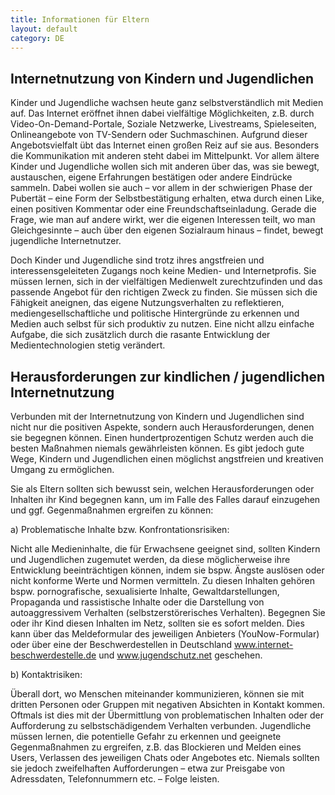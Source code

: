 ```yaml
---
title: Informationen für Eltern
layout: default
category: DE
---
```

## Internetnutzung von Kindern und Jugendlichen

Kinder und Jugendliche wachsen heute ganz selbstverständlich mit Medien auf. Das Internet eröffnet ihnen dabei vielfältige Möglichkeiten, z.B. durch Video-On-Demand-Portale, Soziale Netzwerke, Livestreams, Spieleseiten, Onlineangebote von TV-Sendern oder Suchmaschinen. Aufgrund dieser Angebotsvielfalt übt das Internet einen großen Reiz auf sie aus. Besonders die Kommunikation mit anderen steht dabei im Mittelpunkt. Vor allem ältere Kinder und Jugendliche wollen sich mit anderen über das, was sie bewegt, austauschen, eigene Erfahrungen bestätigen oder andere Eindrücke sammeln. Dabei wollen sie auch – vor allem in der schwierigen Phase der Pubertät – eine Form der Selbstbestätigung erhalten, etwa durch einen Like, einen positiven Kommentar oder eine Freundschaftseinladung. Gerade die Frage, wie man auf andere wirkt, wer die eigenen Interessen teilt, wo man Gleichgesinnte – auch über den eigenen Sozialraum hinaus – findet, bewegt jugendliche Internetnutzer.

Doch Kinder und Jugendliche sind trotz ihres angstfreien und interessensgeleiteten Zugangs noch keine Medien- und Internetprofis. Sie müssen lernen, sich in der vielfältigen Medienwelt zurechtzufinden und das passende Angebot für den richtigen Zweck zu finden. Sie müssen sich die Fähigkeit aneignen, das eigene Nutzungsverhalten zu reflektieren, mediengesellschaftliche und politische Hintergründe zu erkennen und Medien auch selbst für sich produktiv zu nutzen. Eine nicht allzu einfache Aufgabe, die sich zusätzlich durch die rasante Entwicklung der Medientechnologien stetig verändert. 

## Herausforderungen zur kindlichen / jugendlichen Internetnutzung

Verbunden mit der Internetnutzung von Kindern und Jugendlichen sind nicht nur die positiven Aspekte, sondern auch Herausforderungen, denen sie begegnen können. Einen hundertprozentigen Schutz werden auch die besten Maßnahmen niemals gewährleisten können. Es gibt jedoch gute Wege, Kindern und Jugendlichen einen möglichst angstfreien und kreativen Umgang zu ermöglichen. 

Sie als Eltern sollten sich bewusst sein, welchen Herausforderungen oder Inhalten ihr Kind begegnen kann, um im Falle des Falles darauf einzugehen und ggf. Gegenmaßnahmen ergreifen zu können: 

a) Problematische Inhalte bzw. Konfrontationsrisiken:

Nicht alle Medieninhalte, die für Erwachsene geeignet sind, sollten Kindern und Jugendlichen zugemutet werden, da diese möglicherweise ihre Entwicklung beeinträchtigen können, indem sie bspw. Ängste auslösen oder nicht konforme Werte und Normen vermitteln. Zu diesen Inhalten gehören bspw. pornografische, sexualisierte Inhalte, Gewaltdarstellungen, Propaganda und rassistische Inhalte oder die Darstellung von autoaggressivem Verhalten (selbstzerstörerisches Verhalten). Begegnen Sie oder ihr Kind diesen Inhalten im Netz, sollten sie es sofort melden. Dies kann über das Meldeformular des jeweiligen Anbieters (YouNow-Formular) oder über eine der Beschwerdestellen in Deutschland www.internet-beschwerdestelle.de und www.jugendschutz.net geschehen. 

b) Kontaktrisiken:

Überall dort, wo Menschen miteinander kommunizieren, können sie mit dritten Personen oder Gruppen mit negativen Absichten in Kontakt kommen. Oftmals ist dies mit der Übermittlung von problematischen Inhalten oder der Aufforderung zu selbstschädigendem Verhalten verbunden. Jugendliche müssen lernen, die potentielle Gefahr zu erkennen und geeignete Gegenmaßnahmen zu ergreifen, z.B. das Blockieren und Melden eines Users, Verlassen des jeweiligen Chats oder Angebotes etc. Niemals sollten sie jedoch zweifelhaften Aufforderungen – etwa zur Preisgabe von Adressdaten, Telefonnummern etc. – Folge leisten.


